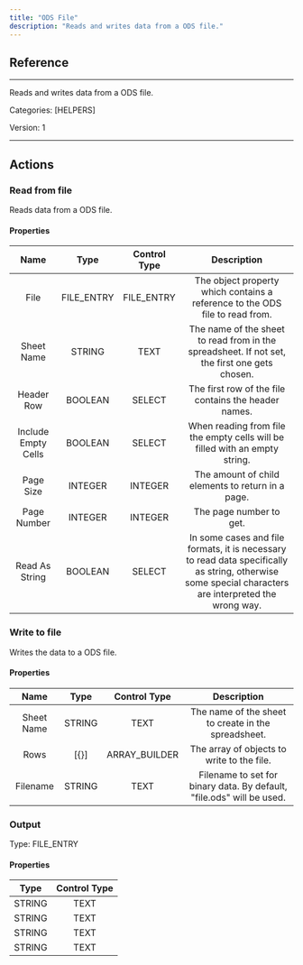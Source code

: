 ```yaml
---
title: "ODS File"
description: "Reads and writes data from a ODS file."
---
```

## Reference
<hr />

Reads and writes data from a ODS file.


Categories: [HELPERS]


Version: 1

<hr />






## Actions


### Read from file
Reads data from a ODS file.

#### Properties

|      Name      |     Type     |     Control Type     |     Description     |
|:--------------:|:------------:|:--------------------:|:-------------------:|
| File | FILE_ENTRY | FILE_ENTRY  |  The object property which contains a reference to the ODS file to read from.  |
| Sheet Name | STRING | TEXT  |  The name of the sheet to read from in the spreadsheet. If not set, the first one gets chosen.  |
| Header Row | BOOLEAN | SELECT  |  The first row of the file contains the header names.  |
| Include Empty Cells | BOOLEAN | SELECT  |  When reading from file the empty cells will be filled with an empty string.  |
| Page Size | INTEGER | INTEGER  |  The amount of child elements to return in a page.  |
| Page Number | INTEGER | INTEGER  |  The page number to get.  |
| Read As String | BOOLEAN | SELECT  |  In some cases and file formats, it is necessary to read data specifically as string, otherwise some special characters are interpreted the wrong way.  |




### Write to file
Writes the data to a ODS file.

#### Properties

|      Name      |     Type     |     Control Type     |     Description     |
|:--------------:|:------------:|:--------------------:|:-------------------:|
| Sheet Name | STRING | TEXT  |  The name of the sheet to create in the spreadsheet.  |
| Rows | [{}] | ARRAY_BUILDER  |  The array of objects to write to the file.  |
| Filename | STRING | TEXT  |  Filename to set for binary data. By default, "file.ods" will be used.  |


### Output



Type: FILE_ENTRY

#### Properties

|     Type     |     Control Type     |
|:------------:|:--------------------:|
| STRING | TEXT  |
| STRING | TEXT  |
| STRING | TEXT  |
| STRING | TEXT  |





